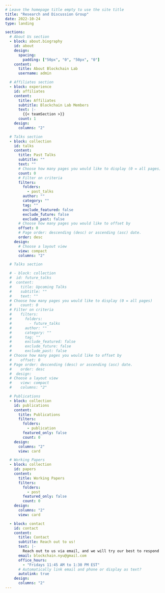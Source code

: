 ```yaml
---
# Leave the homepage title empty to use the site title
title: "Research and Discussion Group"
date: 2022-10-24
type: landing

sections:
  # About Us section
  - block: about.biography
    id: about
    design:
      spacing:
        padding: ["50px", "0", "50px", "0"]
    content:
      title: About Blockchain Lab
      username: admin

  # Affiliates section
  - block: experience
    id: affiliates
    content:
      title: Affiliates
      subtitle: Blockchain Lab Members
      text: |-
        {{< teamSection >}}
      count: 1
    design:
      columns: "2"

  # Talks section
  - block: collection
    id: talks
    content:
      title: Past Talks
      subtitle: ""
      text: ""
      # Choose how many pages you would like to display (0 = all pages)
      count: 0
      # Filter on criteria
      filters:
        folders:
          - past_talks
        author: ""
        category: ""
        tag: ""
        exclude_featured: false
        exclude_future: false
        exclude_past: false
      # Choose how many pages you would like to offset by
      offset: 0
      # Page order: descending (desc) or ascending (asc) date.
      order: desc
    design:
      # Choose a layout view
      view: compact
      columns: "2"

  # Talks section

  # - block: collection
  #  id: future_talks
  #  content:
  #    title: Upcoming Talks
  #    subtitle: ""
  #    text: ""
  # Choose how many pages you would like to display (0 = all pages)
  #    count: 0
  # Filter on criteria
  #    filters:
  #      folders:
  #        - future_talks
  #      author: ""
  #      category: ""
  #      tag: ""
  #      exclude_featured: false
  #      exclude_future: false
  #      exclude_past: false
  # Choose how many pages you would like to offset by
  #    offset: 0
  # Page order: descending (desc) or ascending (asc) date.
  #    order: desc
  #  design:
  # Choose a layout view
  #    view: compact
  #    columns: "2"

  # Publications
  - block: collection
    id: publications
    content:
      title: Publications
      filters:
        folders:
          - publication
        featured_only: false
        count: 0
    design:
      columns: "2"
      view: card

  # Working Papers
  - block: collection
    id: papers
    content:
      title: Working Papers
      filters:
        folders:
          - post
        featured_only: false
        count: 0
    design:
      columns: "2"
      view: card

  - block: contact
    id: contact
    content:
      title: Contact
      subtitle: Reach out to us!
      text: |-
        Reach out to us via email, and we will try our best to respond as soon as possible. You can email us at blockchain.nyu@gmail.com.
      email: blockchain.nyu@gmail.com
      office_hours:
        - "Fridays 11:45 AM to 1:30 PM EST"
      # Automatically link email and phone or display as text?
      autolink: true
    design:
      columns: "2"
---
```

